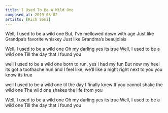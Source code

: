 ```yaml
---
title: I Used To Be A Wild One
composed_at: 2019-03-02
artists: [Rich Soni]
---
```



Well, I used to be a wild one
But, I’ve mellowed down with age
Just like Grandpa’s favorite whiskey
Just like Grandma’s beaujolais

Well, I used to be a wild one
Oh my darling yes its true
Well, I used to be a wild one
Till the day that I found you

well I used to be a wild one
born to run, yes i had my fun
But now my heel its got a toothache hun
and I feel like, we’ll like a night right next to you
you know its true

well I used to be a wild one
til the day I finally knew
If you cannot shake the wild one
The wild one shakes the life from you

Well, I used to be a wild one
Oh my darling yes its true
Well, I used to be a wild one
Till the day that I found you
